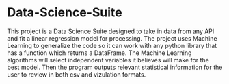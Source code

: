# Data-Science-Suite
This project is a Data Science Suite designed to take in data from any API and fit a linear regression model for processing. The project uses Machine Learning to generalize the code so it can work with any python library that has a function which returns a DataFrame. The Machine Learning algorithms will select independent variables it believes will make for the best model. Then the program outputs relevant statistical information for the user to review in both csv and vizulation formats.
